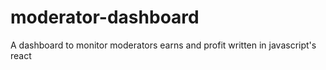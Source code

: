 # moderator-dashboard
A dashboard to monitor moderators earns and profit written in javascript's react
